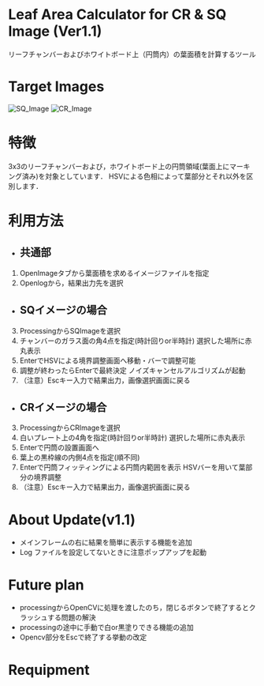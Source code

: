 # Leaf Area Calculator for CR & SQ Image (Ver1.1)

リーフチャンバーおよびホワイトボード上（円筒内）の葉面積を計算するツール

# Target Images

![SQ_Image](https://github.com/msykhnd/LeafImageAnalyze_SQ_CR/blob/master/testimage/test_SQ.JPG)
![CR_Image](https://github.com/msykhnd/LeafImageAnalyze_SQ_CR/blob/master/testimage/test_CR.JPG)

# 特徴
3x3のリーフチャンバーおよび，ホワイトボード上の円筒領域(葉面上にマーキング済み)を対象としています．
HSVによる色相によって葉部分とそれ以外を区別します．


# 利用方法
* ## 共通部 
1. OpenImageタブから葉面積を求めるイメージファイルを指定
2. Openlogから，結果出力先を選択

* ## SQイメージの場合
3. ProcessingからSQImageを選択
4. チャンバーのガラス面の角4点を指定(時計回りor半時計)
選択した場所に赤丸表示
5. EnterでHSVによる境界調整画面へ移動・バーで調整可能
6.  調整が終わったらEnterで最終決定
ノイズキャンセルアルゴリズムが起動
7. （注意）Escキー入力で結果出力，画像選択画面に戻る

* ## CRイメージの場合
3. ProcessingからCRImageを選択
4. 白いプレート上の4角を指定(時計回りor半時計)
選択した場所に赤丸表示
5. Enterで円筒の設置画面へ
6. 葉上の黒枠線の内側4点を指定(順不同)
7. Enterで円筒フィッティングによる円筒内範囲を表示
HSVバーを用いて葉部分の境界調整
8. （注意）Escキー入力で結果出力，画像選択画面に戻る

# About Update(v1.1)
* メインフレームの右に結果を簡単に表示する機能を追加
* Log ファイルを設定してないときに注意ポップアップを起動

# Future plan
* processingからOpenCVに処理を渡したのち，閉じるボタンで終了するとクラッシュする問題の解決
* processingの途中に手動で白or黒塗りできる機能の追加
* Opencv部分をEscで終了する挙動の改定

# Requipment


